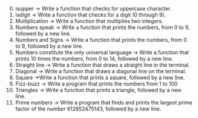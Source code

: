 0. isupper -> Write a function that checks for uppercase character.
1. isdigit -> Write a function that checks for a digit (0 through 9).
2. Multiplication -> Write a function that multiplies two integers.
3. Numbers speak -> Write a function that prints the numbers, from 0 to 9, followed by a new line.
4. Numbers and Signs -> Write a function that prints the numbers, from 0 to 9, followed by a new line.
5. Numbers constitute the only universal language -> Write a function that prints 10 times the numbers, from 0 to 14, followed by a new line.
6. Straight line -> Write a function that draws a straight line in the terminal.
7. Diagonal -> Write a function that draws a diagonal line on the terminal.
8. Square ->Write a function that prints a square, followed by a new line.
9. Fizz-buzz -> Write a program that prints the numbers from 1 to 100
10. Triangles -> Write a function that prints a triangle, followed by a new line.
11. Prime numbers -> Write a program that finds and prints the largest prime factor of the number 612852475143, followed by a new line.
